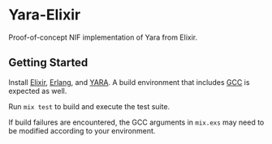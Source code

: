 # Yara-Elixir

Proof-of-concept NIF implementation of Yara from Elixir.

## Getting Started

Install [Elixir][Elixir], [Erlang][Erlang], and [YARA][YARA]. A build
environment that includes [GCC][GCC] is expected as well.

Run `mix test` to build and execute the test suite.

If build failures are encountered, the GCC arguments in `mix.exs` may need to
be modified according to your environment.

[Elixir]: https://elixir-lang.org
[Erlang]: https://www.erlang.org
[YARA]: https://virustotal.github.io/yara/
[GCC]: https://gcc.gnu.org
